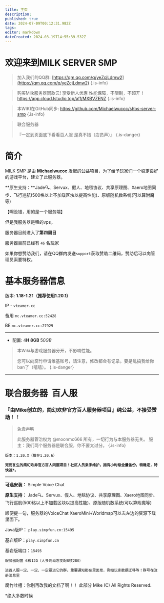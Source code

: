 ```yaml
---
title: 主页
description: 
published: true
date: 2024-07-09T00:12:31.982Z
tags: 
editor: markdown
dateCreated: 2024-03-19T14:55:39.532Z
---
```


# 欢迎来到MILK SERVER SMP

> 加入我们的QQ群: [https://qm.qq.com/q/yeZcjLdmw2](https://qm.qq.com/q/yeZcjLdmw2)
{.is-info}



> 购买Milk服务器同款云! 享受新人优惠
> 性能保障，不限制，不超开！
> https://app.cloud.lstudio.top/aff/MXBVZENZ
{.is-info}

> 本WIKI在GitHub同步:
> https://github.com/Michaelwucoc/shbs-server-smp
{.is-info}

> 联合服务器
>
>『一定到页面底下看看百人服 是真不错（店员声）』
{.is-danger}
# 简介

MILK SMP 是由 **Michaelwucoc** 发起的公益项目，为了给予玩家们一个稳定良好的游戏平台，建立了此服务器。

**原生支持：**Jade🔍、Servux、假人、地毯协议、共享原理图、Xaero地图同步、飞行巡航(500格以上不加载区块以提高性能)、原版随机数系统(可以算附魔等) 

【啊没错，用的是一个服务端】

但是我服务器是租的vps。

服务器目前进入了**第四周目**

服务器目前已经有 `46` 名玩家

如果你想赞助我们，请在QQ群内发送`support`获取赞助二维码，赞助后可以向管理员索要特权。

# 基本服务器信息

版本: **1.18-1.21（推荐使用1.20.1）**

IP - `vteamer.cc`

备用 `mc.vteamer.cc:52428 `

BE `mc.vteamer.cc:27929`

---

-   配置: 4**H 8GB** 5*0GB*

> 本Wiki与游戏服务器分开，不影响性能。
> 
> 您可以向腐竹申请维基账号，请注意，修改都会有记录。要是乱搞我给你ban了（嘻嘻）。
{.is-danger}



---

# 联合服务器  百人服

### 『由Mike创立的，简幻欢非官方百人服务器项目』纯公益，不接受赞助！！
> 免责声明
>
> 此服务器管治权为 @moonmc666 所有，一切行为与本服务器无关。 
> 服主：我们两个服务器是联合服，你不要太过分。
{.is-info}


```version support
版本：1.20.X（推荐1.20.6）
```

**`死而复生的简幻欢非官方百人同服项目！社区人员亲手维护，拥有小时级全量备份，特稳定，特快速*。`**

---

**可选安装：** Simple Voice Chat

**原生支持：** Jade🔍、Servux、假人、地毯协议、共享原理图、Xaero地图同步、飞行巡航(500格以上不加载区块以提高性能)、原版随机数系统(可以算附魔等)

顺便提一句，服务器的VoiceChat XaeroMini+Worldmap可以去左边的资源下载里面下。

Java版IP： `play.simpfun.cn:15495`

基岩版IP：`play.simpfun.cn`

基岩版端口：`15495`

`服务器配置 6核12G（人多则动态变配8核28G）`

`进百人服一定、一定、一定要进它的群，重要通知都在里面发，例如玩家数据迁移等！群号在注册消息里`

腐竹吐槽：你别再改我的文档了啊！！
此部分 Mike (C) All Rights Reserved.

\*绝大多数时候